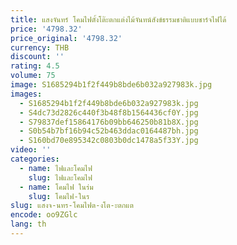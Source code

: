 ```yaml
---
title: แสงจันทร์ โคมไฟตั้งโต๊ะตกแต่งไม้จันทน์สังข์ธรรมชาติแบบชาร์จไฟได้
price: '4798.32'
price_original: '4798.32'
currency: THB
discount: ''
rating: 4.5
volume: 75
image: S1685294b1f2f449b8bde6b032a927983k.jpg
images:
  - S1685294b1f2f449b8bde6b032a927983k.jpg
  - S4dc73d2826c440f3b48f8b1564436cf0Y.jpg
  - S79837def15864176b09bb646250b81b8X.jpg
  - S0b54b7bf16b94c52b463ddac0164487bh.jpg
  - S160bd70e895342c0803b0dc1478a5f33Y.jpg
video: ''
categories:
  - name: ไฟและโคมไฟ
    slug: ไฟและโคมไฟ
  - name: โคมไฟ ในร่ม
    slug: โคมไฟ-ในร
slug: แสงจ-นทร-โคมไฟต-งโต-ะตกแต
encode: oo9ZGlc
lang: th
---
```

  